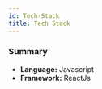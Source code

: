 ```yaml
---
id: Tech-Stack
title: Tech Stack
---
```


### Summary

- **Language:** Javascript
- **Framework:** ReactJs
